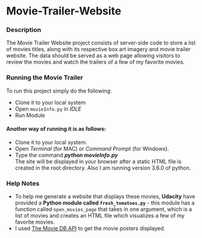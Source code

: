 # Movie-Trailer-Website  
### Description
The Movie Trailer Website project consists of server-side code to store a list of movies titles, along with its respective box art imagery and movie trailer website. The data should be served as a web page allowing visitors to review the movies and watch the trailers of a few of my favorite movies.  
### Running the Movie Trailer  
To run this project simply do the following:
* Clone it to your local system  
* Open `movieInfo.py` in _IDLE_  
* Run Module  
#### Another way of running it is as follows:  
* Clone it to your local system.
* Open _Terminal_ (for MAC) or _Command Prompt_ (for Windows).
* Type the command **_python movieInfo.py_**  
The site will be displayed in your browser after a static HTML file is created in the root directory. Also I am running version 3.6.0 of python.  

### Help Notes  
* To help me generate a website that displays these movies, **Udacity** have provided a **Python module called `fresh_tomatoes.py`** - this module has a function called `open_movies_page` that takes in one argument, which is a list of movies and creates an HTML file which visualizes a few of my favorite movies.  
* I used [The Movie DB API](https://www.themoviedb.org) to get the movie posters displayed.  

